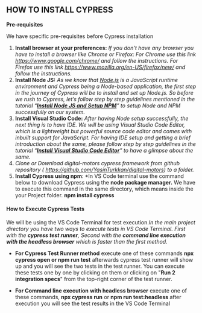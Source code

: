 ## HOW TO INSTALL CYPRESS

**Pre-requisites**

We have specific pre-requisites before Cypress installation

1. **Install browser at your preferences:** *If you don't have any browser you have to install a browser like Chrome or Firefox: For Chrome use this link https://www.google.com/chrome/ and follow the instructions. For Firefox use this link https://www.mozilla.org/en-US/firefox/new/ and follow the instructions.* 
2. **Install Node JS:** *As we know that [Node.js](https://en.wikipedia.org/wiki/Node.js) is a JavaScript runtime environment and Cypress being a Node-based application, the first step in the journey of Cypress will be to install and set up Node.js. So before we rush to Cypress, let’s follow step by step guidelines mentioned in the tutorial “**[Install Node JS and Setup NPM](https://www.toolsqa.com/blogs/install-node/)**” to setup Node and NPM successfully on our system.*
3. **Install Visual Studio Code:** *After having Node setup successfully, the next thing is to have IDE. We will be using Visual Studio Code Editor, which is a lightweight but powerful source code editor and comes with inbuilt support for JavaScript. For having IDE setup and getting a brief introduction about the same, please follow step by step guidelines in the tutorial “**[Install Visual Studio Code Editor](https://www.toolsqa.com/blogs/install-visual-studio-code/)**” to have a glimpse about the same.* 
4. *Clone or Download digital-motors cypress framework from github repository ( https://github.com/YasinTurkkan/digital-motors) to a folder.*  
5. **Install Cypress using npm**:  *In VS Code terminal use the command below to download Cypress using the **node package manager.** We have to execute this command in the same directory, which means inside the your Project folder. **npm install cypress**



#### How to Execute Cypress Tests 

We will be using the VS Code Terminal for test execution.*In the main project directory you have two ways to execute tests in VS Code Terminal. First with the **cypress test runner**, Second with the **command line execution with the headless browser** which is faster than the first method.*

- **For Cypress Test Runner method** execute one of these commands **npx cypress open or npm run test** afterwards cypress test runner will show up and you will see the two tests in the test runner. You can execute these tests one by one by clicking on them or clicking on "**Run 2 integration specs**" from the top-right corner of the test runner.

-  **For Command line execution** **with headless browser** execute one of these commands, **npx cypress run** or **npm run test:headless** after execution you will see the test results in the VS Code Terminal

